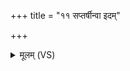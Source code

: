 +++
title = "११ सप्तर्षीन्वा इदम्"

+++
<details><summary>मूलम् (VS)</summary>

सप्त॒र्षीन्वा इ॒दं ब्रू॑मो॒ऽपो दे॒वीः प्र॒जाप॑तिम्। पि॒तॄन्य॒मश्रे॑ष्ठान्ब्रूम॒स्ते नो॑ मुञ्च॒न्त्वंह॑सः ॥
</details>